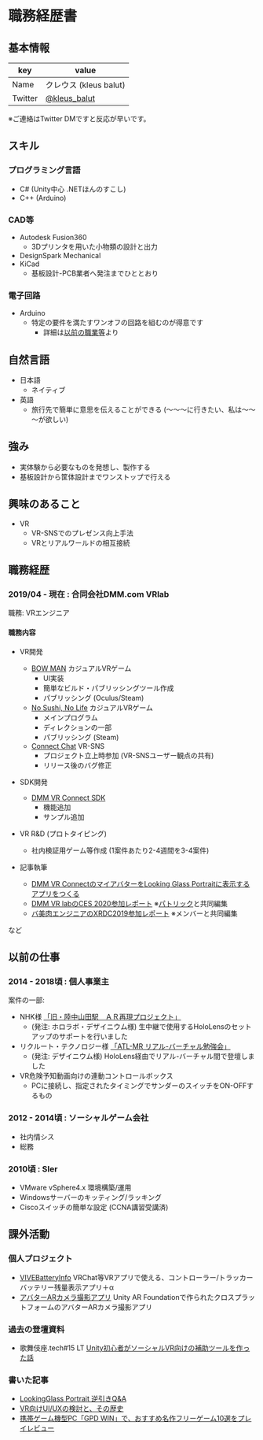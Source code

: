 # 職務経歴書

## 基本情報

|key|value|
|---|-----|
|Name|クレウス (kleus balut)|
|Twitter|[@kleus_balut](https://twitter.com/kleus_balut)|

※ご連絡はTwitter DMですと反応が早いです。

## スキル
### プログラミング言語
- C# (Unity中心 .NETほんのすこし)
- C++ (Arduino)

### CAD等
- Autodesk Fusion360
  - 3Dプリンタを用いた小物類の設計と出力
- DesignSpark Mechanical
- KiCad
  - 基板設計-PCB業者へ発注までひととおり

### 電子回路
- Arduino
  - 特定の要件を満たすワンオフの回路を組むのが得意です
    - 詳細は[以前の職業等](#以前の職業等)より

## 自然言語

- 日本語
  - ネイティブ
- 英語
  - 旅行先で簡単に意思を伝えることができる (～～～に行きたい、私は～～～が欲しい)

## 強み

- 実体験から必要なものを発想し、製作する
- 基板設計から筐体設計までワンストップで行える

## 興味のあること

- VR
  - VR-SNSでのプレゼンス向上手法
  - VRとリアルワールドの相互接続


## 職務経歴

### 2019/04 - 現在 : 合同会社DMM.com VRlab
職務: VRエンジニア

#### 職務内容

- VR開発
  - [BOW MAN](https://store.steampowered.com/app/1159480/BOW_MAN/) カジュアルVRゲーム
    - UI実装
    - 簡単なビルド・パブリッシングツール作成
    - パブリッシング (Oculus/Steam)
  - [No Sushi, No Life](https://store.steampowered.com/app/1481430/No_Sushi_No_Life/) カジュアルVRゲーム
    - メインプログラム
    - ディレクションの一部
    - パブリッシング (Steam)
  - [Connect Chat](https://store.steampowered.com/app/1424930/Connect_Chat/) VR-SNS
    - プロジェクト立上時参加 (VR-SNSユーザー観点の共有)
    - リリース後のバグ修正
- SDK開発
  - [DMM VR Connect SDK](https://github.com/dmm-com/vrlab-dvrsdk)
    - 機能追加
    - サンプル追加
- VR R&D (プロトタイピング)
  - 社内検証用ゲーム等作成 (1案件あたり2-4週間を3-4案件)

- 記事執筆
  - [DMM VR ConnectのマイアバターをLooking Glass Portraitに表示するアプリをつくる](https://inside.dmm.com/entry/2021/05/21/DMMVRConnect06)
  - [DMM VR labのCES 2020参加レポート](https://inside.dmm.com/entry/2020/01/10/CES2020-DMMVRlab) ※[パトリック](https://twitter.com/PatrickClacey)と共同編集
  - [バ美肉エンジニアのXRDC2019参加レポート](https://inside.dmm.com/entry/2019/11/08/xrdc-2019-vengineer-vrlab) ※メンバーと共同編集

など

## 以前の仕事

### 2014 - 2018頃 : 個人事業主

案件の一部:
- NHK様 [「旧・陸中山田駅　ＡＲ再現プロジェクト」](https://www.nhk-ep.co.jp/arproject-20180810/)
  - (発注: ホロラボ・デザイニウム様) 生中継で使用するHoloLensのセットアップのサポートを行いました
- リクルート・テクノロジー様 [「ATL-MR リアル-バーチャル勉強会」](https://atl-hiroo.recruit-tech.co.jp/2018/11/real-virtual-meeting/)
  - (発注: デザイニウム様) HoloLens経由でリアル-バーチャル間で登壇しました
- VR危険予知動画向けの連動コントロールボックス
  - PCに接続し、指定されたタイミングでサンダーのスイッチをON-OFFするもの

### 2012 - 2014頃 : ソーシャルゲーム会社

- 社内情シス
- 総務

### 2010頃 : SIer

- VMware vSphere4.x 環境構築/運用
- Windowsサーバーのキッティング/ラッキング
- Ciscoスイッチの簡単な設定 (CCNA講習受講済)

## 課外活動

### 個人プロジェクト
* [VIVEBatteryInfo](https://kleusbalut.booth.pm/items/969809) VRChat等VRアプリで使える、コントローラー/トラッカーバッテリー残量表示アプリ＋α
* [アバターARカメラ撮影アプリ](https://kleus-balut.fanbox.cc/posts/1860508) Unity AR Foundationで作られたクロスプラットフォームのアバターARカメラ撮影アプリ

### 過去の登壇資料
*  歌舞伎座.tech#15 LT [Unity初心者がソーシャルVR向けの補助ツールを作った話](https://youtu.be/OiQqKWxRLE4)


### 書いた記事
* [LookingGlass Portrait 逆引きQ&A](https://qiita.com/kleus_balut/items/fea229abcfca1654e40a)
* [VR向けUI/UXの検討と、その歴史](https://qiita.com/kleus_balut/items/bc7cb294044e303e6940) 
* [携帯ゲーム機型PC「GPD WIN」で、おすすめ名作フリーゲーム10選をプレイレビュー](http://www.moguragames.com/entry/gpd-win-freegame/)
